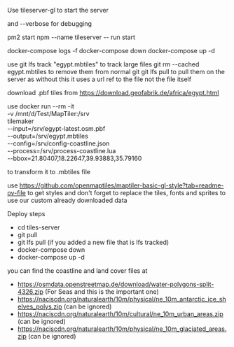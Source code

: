 Use tileserver-gl to start the server

and --verbose for debugging

pm2 start npm --name tileserver -- run start

docker-compose logs -f
docker-compose down
docker-compose up -d

use git lfs track "egypt.mbtiles"  to track large files
git rm --cached egypt.mbtiles  to remove them from normal git
git lfs pull to pull them on the server as without this it uses a url ref to the file not the file itself


download .pbf tiles from https://download.geofabrik.de/africa/egypt.html

use   docker run --rm -it \
  -v /mnt/d/Test/MapTiler:/srv \
  tilemaker \
  --input=/srv/egypt-latest.osm.pbf \
  --output=/srv/egypt.mbtiles \
  --config=/srv/config-coastline.json \
  --process=/srv/process-coastline.lua  \
  --bbox=21.80407,18.22647,39.93883,35.79160

to transform it to .mbtiles file

use https://github.com/openmaptiles/maptiler-basic-gl-style?tab=readme-ov-file to get styles and don't forget to replace the tiles, fonts and sprites to use our custom already downloaded data

Deploy steps
- cd tiles-server
- git pull
- git lfs pull  (if you added a new file that is lfs tracked)
- docker-compose down
- docker-compose up -d


you can find the coastline and land cover files at  
- https://osmdata.openstreetmap.de/download/water-polygons-split-4326.zip (For Seas and this is the important one)
- https://naciscdn.org/naturalearth/10m/physical/ne_10m_antarctic_ice_shelves_polys.zip (can be ignored)
- https://naciscdn.org/naturalearth/10m/cultural/ne_10m_urban_areas.zip (can be ignored)
- https://naciscdn.org/naturalearth/10m/physical/ne_10m_glaciated_areas.zip (can be ignored)